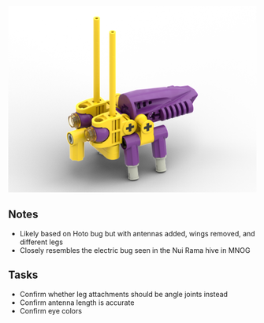 ![](electric-bug.png)

Notes
-----
* Likely based on Hoto bug but with antennas added, wings removed, and different legs
* Closely resembles the electric bug seen in the Nui Rama hive in MNOG

Tasks
-----
* Confirm whether leg attachments should be angle joints instead
* Confirm antenna length is accurate
* Confirm eye colors